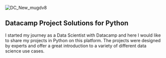 ![DC_New_mugdv8](https://user-images.githubusercontent.com/51115715/104814625-4f6a0000-5810-11eb-8992-16434eee5e97.png)



## Datacamp Project Solutions for Python

I started my journey as a Data Scientist with Datacamp and here I would like to share my projects in Python on this platform. The projects were designed by experts and offer a great introduction to a variety of different data science use cases.
